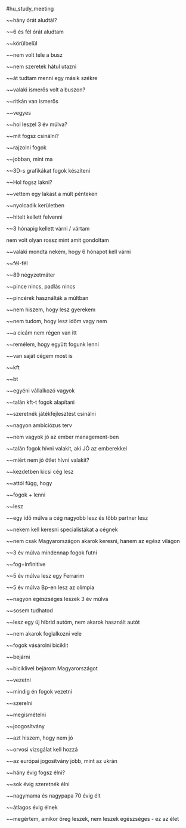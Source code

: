#hu_study_meeting 

~~hány órát aludtál?

~~6 és fél órát aludtam

~~körülbelül

~~nem volt tele a busz

~~nem szeretek hátul utazni

~~át tudtam menni egy másik székre

~~valaki ismerős volt a buszon?

~~ritkán van ismerős

~~vegyes

~~hol leszel 3 év múlva?

~~mit fogsz csinálni?

~~rajzolni fogok

~~jobban, mint ma

~~3D-s grafikákat fogok készíteni

~~Hol fogsz lakni?

~~vettem egy lakást a múlt pénteken

~~nyolcadik kerületben

~~hitelt kellett felvenni

~~3 hónapig kellett várni / vártam

nem volt olyan rossz mint amit gondoltam

~~valaki mondta nekem, hogy 6 hónapot kell várni

~~fél-fél

~~89 négyzetmáter

~~pince nincs, padlás nincs

~~pincérek használták a múltban

~~nem hiszem, hogy lesz gyerekem

~~nem tudom, hogy lesz időm vagy nem

~~a cicám nem régen van itt

~~remélem, hogy együtt fogunk lenni

~~van saját cégem most is

~~kft

~~bt

~~egyéni vállalkozó vagyok

~~talán kft-t fogok alapítani

~~szeretnék játékfejlesztést csinálni

~~nagyon ambíciózus terv

~~nem vagyok jó az ember management-ben

~~talán fogok hívni valakit, aki JÓ az emberekkel

~~miért nem jó ötlet hívni valakit?

~~kezdetben kicsi cég lesz
	
~~attól függ, hogy

~~fogok + lenni

~~lesz

~~egy idő múlva a cég nagyobb lesz és több partner lesz

~~nekem kell keresni specialistákat a cégnek

~~nem csak Magyarországon akarok keresni, hanem az egész világon

~~3 év múlva mindennap fogok futni

~~fog+infinitive

~~5 év múlva lesz egy Ferrarim

~~5 év múlva Bp-en lesz az olimpia

~~nagyon egészséges leszek 3 év múlva

~~sosem tudhatod

~~lesz egy új hibrid autóm, nem akarok használt autót

~~nem akarok foglalkozni vele

~~fogok vásárolni biciklit

~~bejárni

~~biciklivel bejárom Magyarországot

~~vezetni

~~mindig én fogok vezetni

~~szerelni

~~megismételni

~~joogosítvány

~~azt hiszem, hogy nem jó

~~orvosi vizsgálat kell hozzá

~~az európai jogosítvány jobb, mint az ukrán

~~hány évig fogsz élni?

~~sok évig szeretnék élni

~~nagymama és nagypapa 70 évig élt

~~átlagos évig élnek

~~megértem, amikor öreg leszek, nem leszek egészséges - ez az élet
